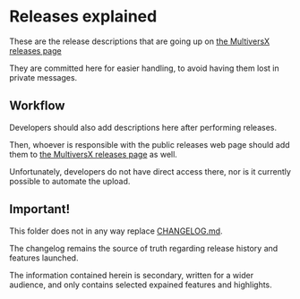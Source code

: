 # Releases explained

These are the release descriptions that are going up on [the MultiversX releases page](https://multiversx.com/releases/wasm)

They are committed here for easier handling, to avoid having them lost in private messages.


## Workflow

Developers should also add descriptions here after performing releases.

Then, whoever is responsible with the public releases web page should add them to [the MultiversX releases page](https://multiversx.com/releases/wasm) as well.

Unfortunately, developers do not have direct access there, nor is it currently possible to automate the upload.


## Important!

This folder does not in any way replace [CHANGELOG.md](../CHANGELOG.md).

The changelog remains the source of truth regarding release history and features launched.

The information contained herein is secondary, written for a wider audience, and only contains selected expained features and highlights.
